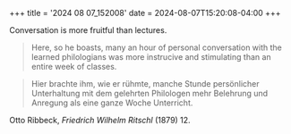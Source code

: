 +++
title = '2024 08 07_152008'
date = 2024-08-07T15:20:08-04:00
+++

Conversation is more fruitful than lectures.

> Here, so he boasts, many an hour of personal conversation with the learned philologians was more instrucive and stimulating than an entire week of classes.

> Hier brachte ihm, wie er rühmte, manche Stunde persönlicher Unterhaltung mit dem gelehrten Philologen mehr Belehrung und Anregung als eine ganze Woche Unterricht.

Otto Ribbeck, _Friedrich Wilhelm Ritschl_ (1879) 12.
